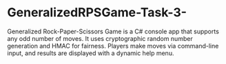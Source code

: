 # GeneralizedRPSGame-Task-3-
Generalized Rock-Paper-Scissors Game is a C# console app that supports any odd number of moves. It uses cryptographic random number generation and HMAC for fairness. Players make moves via command-line input, and results are displayed with a dynamic help menu.
